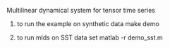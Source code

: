 Multilinear dynamical system for tensor time series

1. to run the example on synthetic data
  make demo

2. to run mlds on SST data set
  matlab -r demo_sst.m
